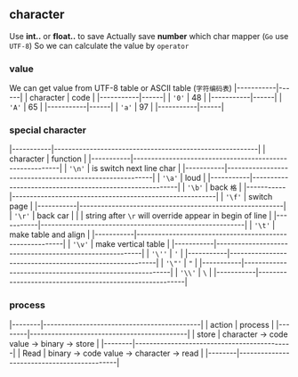 ##  character
Use **int..** or **float..** to save
Actually save **number** which char mapper (`Go` use `UTF-8`)
So we can calculate the value by `operator`

###   value
We can get value from UTF-8 table or ASCII table (`字符编码表`)
|-----------|------|
| character | code |
|-----------|------|
| `'0'`     | 48   |
|-----------|------|
| `'A'`     | 65   |
|-----------|------|
| `'a'`     | 97   |
|-----------|------|

###   special character
|-----------|---------------------------------------------------------|
| character | function                                                |
|-----------|---------------------------------------------------------|
| `'\n'`    | is switch next line char                                |
|-----------|---------------------------------------------------------|
| `'\a'`    | loud                                                    |
|-----------|---------------------------------------------------------|
| `'\b'`    | back `格`                                               |
|-----------|---------------------------------------------------------|
| `'\f'`    | switch page                                             |
|-----------|---------------------------------------------------------|
| `'\r'`    | back car                                                |
|           | string after `\r` will override appear in begin of line |
|-----------|---------------------------------------------------------|
| `'\t'`    | make table and align                                    |
|-----------|---------------------------------------------------------|
| `'\v'`    | make vertical table                                     |
|-----------|---------------------------------------------------------|
| `'\''`    | `'`                                                     |
|-----------|---------------------------------------------------------|
| `'\"'`    | `"`                                                     |
|-----------|---------------------------------------------------------|
| `'\\'`    | `\`                                                     |
|-----------|---------------------------------------------------------|


###   process
|--------|--------------------------------------------|
| action | process                                    |
|--------|--------------------------------------------|
| store  | character -> code value -> binary -> store |
|--------|--------------------------------------------|
| Read   | binary -> code value -> character -> read  |
|--------|--------------------------------------------|

